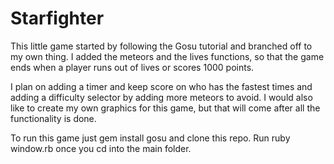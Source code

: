 # Starfighter
This little game started by following the Gosu tutorial and branched off to my own thing.
I added the meteors and the lives functions, so that the game ends when a player
runs out of lives or scores 1000 points.

I plan on adding a timer and keep score on who has the fastest times and adding
a difficulty selector by adding more meteors to avoid.  I would also like to create my own
graphics for this game, but that will come after all the functionality is done.

To run this game just gem install gosu and clone this repo.
Run ruby window.rb once you cd into the main folder.
